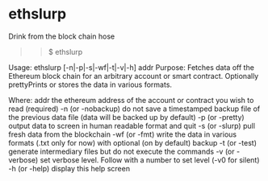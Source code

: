 # ethslurp
Drink from the block chain hose

>>$ ethslurp

  Usage:   ethslurp [-n|-p|-s|-wf|-t|-v|-h] addr
  Purpose: Fetches data off the Ethereum block chain for an arbitrary account or smart contract.
           Optionally prettyPrints or stores the data in various formats.
           
  Where:
  	addr                 the ethereum address of the account or contract you wish to read (required)
  	-n  (or -nobackup)   do not save a timestamped backup file of the previous data file (data will be backed up by default)
  	-p  (or -pretty)     output data to screen in human readable format and quit
  	-s  (or -slurp)      pull fresh data from the blockchain
  	-wf (or -fmt)        write the data in various formats (.txt only for now) with optional (on by default) backup
  	-t  (or -test)       generate intermediary files but do not execute the commands
  	-v  (or -verbose)    set verbose level. Follow with a number to set level (-v0 for silent)
  	-h  (or -help)       display this help screen
  	
